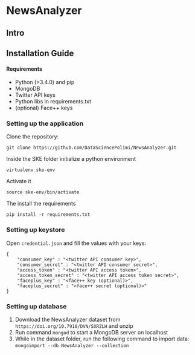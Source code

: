 # NewsAnalyzer

## Intro

## Installation Guide

#### Requirements
- Python (>3.4.0) and pip
- MongoDB
- Twitter API keys
- Python libs in requirements.txt
- (optional) Face++ keys

### Setting up the application

Clone the repository:

`git clone https://github.com/DataSciencePolimi/NewsAnalyzer.git`

Inside the SKE folder initialize a python environment

`virtualenv ske-env`

Activate it

`source ske-env/bin/activate`

The install the requirements

`pip install -r requirements.txt`

### Setting up keystore

Open `credential.json` and fill the values with your keys:

```
{
    "consumer_key" : "<twitter API consumer key>",
    "consumer_secret" : "<twitter API consumer secret>",
    "access_token" : "<twitter API access token>",
    "access_token_secret" : "<twitter API access token secret>",
    "faceplus_key" : "<face++ key (optional)>",
    "faceplus_secret" : "<face++ secret (optional)>"
}
```

### Setting up database

1. Download the NewsAnalyzer dataset from `https://doi.org/10.7910/DVN/5XRZLH` and unzip
2. Run command `mongod` to start a MongoDB server on localhost
3. While in the dataset folder, run the following command to import data:
   `mongoimport --db NewsAnalyzer --collection`


